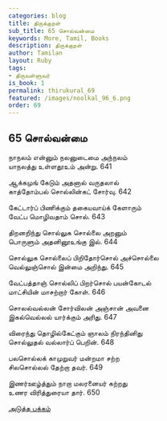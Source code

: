 ```yaml
---
categories: blog
title: திருக்குறள்
sub_title: 65 சொல்வன்மை
keywords: More, Tamil, Books
description: திருக்குறள்
author: Tamilan
layout: Ruby
tags:
- திருவள்ளுவர்
is_book: 1
permalink: thirukural_69
featured: /images/noolkal_96_6.png
order: 69
---
```

## 65 சொல்வன்மை

நாநலம் என்னும் நலனுடைமை அந்நலம்  
யாநலத்து உள்ளதூஉம் அன்று. 641

ஆக்கமுங் கேடும் அதனால் வருதலால்  
காத்தோம்பல் சொல்லின்கட் சோர்வு. 642

கேட்டார்ப் பிணிக்கும் தகையவாய்க் கேளாரும்  
வேட்ப மொழிவதாம் சொல். 643

திறனறிந்து சொல்லுக சொல்லை அறனும்  
பொருளும் அதனினூஉங்கு இல். 644

சொல்லுக சொல்லைப் பிறிதோர்சொல் அச்சொல்லை  
வெல்லுஞ்சொல் இன்மை அறிந்து. 645

வேட்பத்தாஞ் சொல்லிப் பிறர்சொல் பயன்கோடல்  
மாட்சியின் மாசற்றார் கோள். 646

சொலல்வல்லன் சோர்விலன் அஞ்சான் அவனை  
இகல்வெல்லல் யார்க்கும் அரிது. 647

விரைந்து தொழில்கேட்கும் ஞாலம் நிரந்தினிது  
சொல்லுதல் வல்லார்ப் பெறின். 648

பலசொல்லக் காமுறுவர் மன்றமா சற்ற  
சிலசொல்லல் தேற்றா தவர். 649

இணர்ஊழ்த்தும் நாறா மலரனையர் கற்றது  
உணர விரித்துரையா தார். 650

[அடுத்த பக்கம்](thirukural_70)